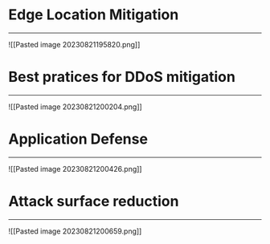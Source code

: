 # Edge Location Mitigation
---

![[Pasted image 20230821195820.png]]

# Best pratices for DDoS mitigation
---

![[Pasted image 20230821200204.png]]


# Application Defense
---

![[Pasted image 20230821200426.png]]

# Attack surface reduction
---

![[Pasted image 20230821200659.png]]

